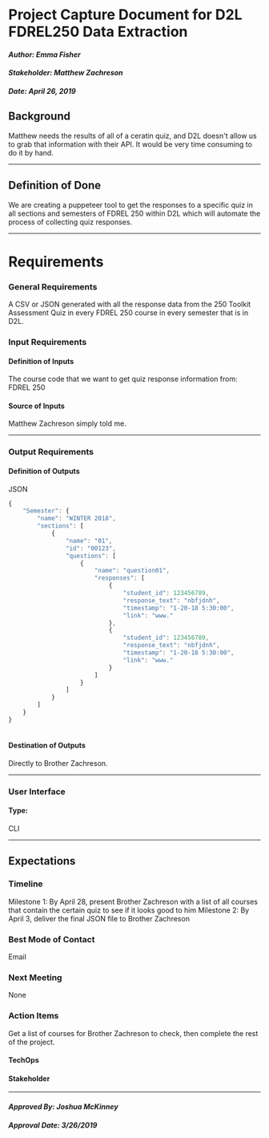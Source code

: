 # Project Capture Document for D2L FDREL250 Data Extraction
#### *Author: Emma Fisher*
#### *Stakeholder: Matthew Zachreson*
#### *Date: April 26, 2019*


## Background

Matthew needs the results of all of a ceratin quiz, and D2L doesn't allow us to grab that information with their API. 
It would be very time consuming to do it by hand.

-----

## Definition of Done

We are creating a puppeteer tool to get the responses to a specific quiz in all sections and semesters of FDREL 250 within D2L
which will automate the process of collecting quiz responses.

-----

# Requirements

### General Requirements
A CSV or JSON generated with all the response data from the 250 Toolkit Assessment Quiz in every FDREL 250 course in every semester that
is in D2L.

### Input Requirements

#### Definition of Inputs
The course code that we want to get quiz response information from: FDREL 250

#### Source of Inputs
Matthew Zachreson simply told me.

---

### Output Requirements

#### Definition of Outputs

JSON
```js
{
    "Semester": {
        "name": "WINTER 2018",
        "sections": [
            {
                "name": "01",
                "id": "00123",
                "questions": [
                    {
                        "name": "question01",
                        "responses": [
                            {
                                "student_id": 123456789,
                                "response_text": "nbfjdnh",
                                "timestamp": "1-20-18 5:30:00",
                                "link": "www."
                            },
                            {
                                "student_id": 123456789,
                                "response_text": "nbfjdnh",
                                "timestamp": "1-20-18 5:30:00",
                                "link": "www."
                            }
                        ]
                    }
                ]
            }
        ]
    }
}
  
```

#### Destination of Outputs

Directly to Brother Zachreson.

---

### User Interface

#### Type:

CLI

-----

## Expectations

### Timeline

Milestone 1: By April 28, present Brother Zachreson with a list of all courses that contain the certain quiz to see if it looks good to him
Milestone 2: By April 3, deliver the final JSON file to Brother Zachreson

### Best Mode of Contact
Email

### Next Meeting
None

### Action Items
Get a list of courses for Brother Zachreson to check, then complete the rest of the project.
#### TechOps
#### Stakeholder

-----

#### *Approved By: Joshua McKinney* 
#### *Approval Date: 3/26/2019*

